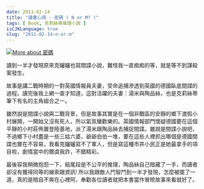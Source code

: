 ```yaml
---
date: 2011-02-14
title: "讀書心得 - 密碼 ( N or M? )"
tags: [ Book, 克莉絲蒂推理小說 ]
isCJKLanguage: true
slug: "2011-02-14-n-or-m"
---
```

<a href="http://www.anobii.com/books/%E5%AF%86%E7%A2%BC/9789573250487/00fe3889dd7d5a19dc/" title="More about 密碼"><img alt="More about 密碼" src="http://image.anobii.com/anobi/image_book.php?type=5&amp;item_id=00fe3889dd7d5a19dc&amp;time=0" title="More about 密碼" class="left" /></a>

讀到一半才發現原來克嬸嬸也寫間諜小說，難怪我一直痴痴的等，就是等不到謀殺案發生。

故事是講二戰時期的一對英國情報員夫妻，受命追捕滲透到英國的德國臥底間諜的過程。讀完後我上網一查才知道，這對活躍的夫妻：湯米與陶品絲，也是克莉絲蒂筆下有名的主角組合之一。

雖然說是間諜小說與二戰背景，但是故事其實是在一個非戰區的安靜的鄉下渡假小村展開，一開始又沒有死人，所以氣氛蠻歡樂的。英國情報部門懷疑德國要在這個平靜的小村莊佈置登陸基地，派了湯米跟陶品絲去捕捉間諜。雖說是間諜小說吧，不過鄉下小村盡是一些三姑六婆，爺爺伯伯一堆，要在這些人裡抓出哪個是德國間諜也實在不容易，我看克嬸嬸寫不了軍人，但是寫這種市井小民正是她最拿手的項目啦，劇情當中的爾虞我詐，不錯精彩。

最後容我稍微抱怨一下，結尾段是不公平的推理，陶品絲自己暗藏了一手，而讀者卻沒有獲得同等的線索跟資訊! 所以我跟敵人鬥智鬥到一半才發現，怎麼被擺了一道，真的是暗自不爽在心裡阿，奉勸各位讀者就把本書當作冒險故事來看就好了。
